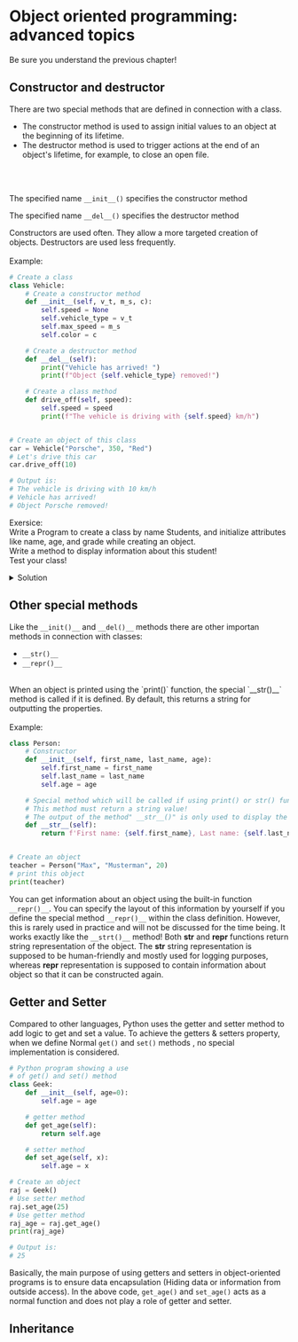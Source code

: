# Object oriented programming: advanced topics

Be sure you understand the previous chapter!

## Constructor and destructor

There are two special methods that are defined in connection with a class.
- The constructor method is used to assign initial values to an object at the beginning of its lifetime.
- The destructor method is used to trigger actions at the end of an object's lifetime, for example, to close an open file.
<br>
<br>

The specified name `__init__()` specifies the constructor method<br>

The specified name `__del__()` specifies the destructor method<br>

Constructors are used often. They allow a more targeted creation of objects. Destructors are used less frequently.
<br>
<br>
Example:

```python
# Create a class
class Vehicle:
    # Create a constructor method
    def __init__(self, v_t, m_s, c):
        self.speed = None
        self.vehicle_type = v_t
        self.max_speed = m_s
        self.color = c

    # Create a destructor method
    def __del__(self):
        print("Vehicle has arrived! ")
        print(f"Object {self.vehicle_type} removed!")

    # Create a class method
    def drive_off(self, speed):
        self.speed = speed
        print(f"The vehicle is driving with {self.speed} km/h")


# Create an object of this class
car = Vehicle("Porsche", 350, "Red")
# Let's drive this car
car.drive_off(10)

# Output is:
# The vehicle is driving with 10 km/h
# Vehicle has arrived! 
# Object Porsche removed!
```

Exersice:<br>
Write a Program to create a class by name Students, and initialize attributes like name, age, and grade while creating an object.<br>
Write a method to display information about this student!<br>
Test your class!

<details>
 <summary>Solution</summary>
 
```python
# Class
class Student:
    # Constructor
    def __init__(self, name, age, grade):
        self.name = name
        self.age = age
        self.grade = grade

    # Method
    def information(self):
        print(f"{self.name} is {self.age} years old and the grade is {self.grade}")

    # This method checks if the student can drink and buy alcohol
    def alcohol_allowed(self):
        if self.age > 18:
            print(f"{self.name} can drink!")
            return True
        else:
            print(f"{self.name} can not drink!")
            return False


# Create some students
student_1 = Student("Alex", 17, 3)
student_2 = Student("Müller", 24, 6)
# Display information
student_1.information()
# Check if students can drink alcohol
student_1.alcohol_allowed()
student_2.alcohol_allowed()

# Output is:
# Alex is 17 years old and the grade is 3
# Alex can not drink!
# Müller can drink!
```
    
</details>


## Other special methods

Like the `__init()__` and `__del()__` methods there are other importan methods in connection with classes:
- `__str()__`
- `__repr()__`
<br>
When an object is printed using the `print()` function, the special `__str()__` method is called if it is defined. By default, this returns a string for outputting the properties.
<br>
<br>
Example:

```python
class Person:
    # Constructor
    def __init__(self, first_name, last_name, age):
        self.first_name = first_name
        self.last_name = last_name
        self.age = age

    # Special method which will be called if using print() or str() function to an object
    # This method must return a string value!
    # The output of the method" __str__()" is only used to display the output to the user.
    def __str__(self):
        return f'First name: {self.first_name}, Last name: {self.last_name}, Age: {self.age}'


# Create an object
teacher = Person("Max", "Musterman", 20)
# print this object
print(teacher)

```

You can get information about an object using the built-in function `__repr()__`. You can specify the layout of this information by yourself if you define the special method `__repr()__` within the class definition. However, this is rarely used in practice and will not be discussed for the time being. It works exactly like the `__strt()__` method! Both __str__ and __repr__ functions return string representation of the object. The __str__ string representation is supposed to be human-friendly and mostly used for logging purposes, whereas __repr__ representation is supposed to contain information about object so that it can be constructed again.

## Getter and Setter

Compared to other languages, Python uses the getter and setter method to add logic to get and set a value. To achieve the getters & setters property, when we define Normal `get()` and `set()` methods , no special implementation is considered.

```python
# Python program showing a use
# of get() and set() method
class Geek:
    def __init__(self, age=0):
        self.age = age

    # getter method
    def get_age(self):
        return self.age

    # setter method
    def set_age(self, x):
        self.age = x

# Create an object
raj = Geek()
# Use setter method
raj.set_age(25)
# Use getter method
raj_age = raj.get_age()
print(raj_age)

# Output is:
# 25
```

Basically, the main purpose of using getters and setters in object-oriented programs is to ensure data encapsulation (Hiding data or information from outside access).
In the above code, `get_age()` and `set_age()` acts as a normal function and does not play a role of getter and setter. 

## Inheritance
